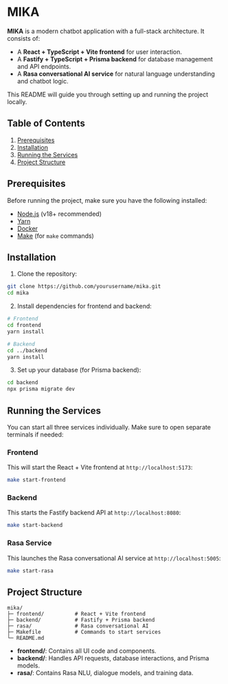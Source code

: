 # MIKA

**MIKA** is a modern chatbot application with a full-stack architecture. It consists of:

- A **React + TypeScript + Vite frontend** for user interaction.
- A **Fastify + TypeScript + Prisma backend** for database management and API endpoints.
- A **Rasa conversational AI service** for natural language understanding and chatbot logic.

This README will guide you through setting up and running the project locally.

## Table of Contents

1. [Prerequisites](#prerequisites)
2. [Installation](#installation)
3. [Running the Services](#running-the-services)
4. [Project Structure](#project-structure)

## Prerequisites

Before running the project, make sure you have the following installed:

- [Node.js](https://nodejs.org/) (v18+ recommended)
- [Yarn](https://yarnpkg.com/)
- [Docker](https://www.docker.com/)
- [Make](https://www.gnu.org/software/make/) (for `make` commands)

## Installation

1. Clone the repository:

```bash
git clone https://github.com/yourusername/mika.git
cd mika
```

2. Install dependencies for frontend and backend:

```bash
# Frontend
cd frontend
yarn install

# Backend
cd ../backend
yarn install
```

3. Set up your database (for Prisma backend):

```bash
cd backend
npx prisma migrate dev
```

## Running the Services

You can start all three services individually. Make sure to open separate terminals if needed:

### Frontend

This will start the React + Vite frontend at `http://localhost:5173`:

```bash
make start-frontend
```

### Backend

This starts the Fastify backend API at `http://localhost:8080`:

```bash
make start-backend
```

### Rasa Service

This launches the Rasa conversational AI service at `http://localhost:5005`:

```bash
make start-rasa
```

## Project Structure

```
mika/
├─ frontend/          # React + Vite frontend
├─ backend/           # Fastify + Prisma backend
├─ rasa/              # Rasa conversational AI
├─ Makefile           # Commands to start services
└─ README.md
```

- **frontend/**: Contains all UI code and components.
- **backend/**: Handles API requests, database interactions, and Prisma models.
- **rasa/**: Contains Rasa NLU, dialogue models, and training data.
